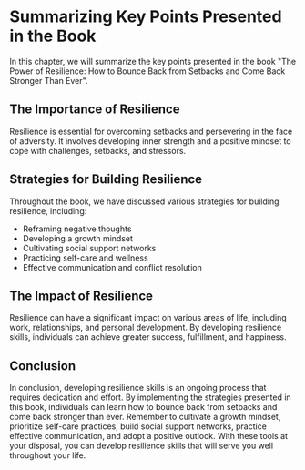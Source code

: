 Summarizing Key Points Presented in the Book
===================================================================

In this chapter, we will summarize the key points presented in the book "The Power of Resilience: How to Bounce Back from Setbacks and Come Back Stronger Than Ever".

The Importance of Resilience
----------------------------

Resilience is essential for overcoming setbacks and persevering in the face of adversity. It involves developing inner strength and a positive mindset to cope with challenges, setbacks, and stressors.

Strategies for Building Resilience
----------------------------------

Throughout the book, we have discussed various strategies for building resilience, including:

* Reframing negative thoughts
* Developing a growth mindset
* Cultivating social support networks
* Practicing self-care and wellness
* Effective communication and conflict resolution

The Impact of Resilience
------------------------

Resilience can have a significant impact on various areas of life, including work, relationships, and personal development. By developing resilience skills, individuals can achieve greater success, fulfillment, and happiness.

Conclusion
----------

In conclusion, developing resilience skills is an ongoing process that requires dedication and effort. By implementing the strategies presented in this book, individuals can learn how to bounce back from setbacks and come back stronger than ever. Remember to cultivate a growth mindset, prioritize self-care practices, build social support networks, practice effective communication, and adopt a positive outlook. With these tools at your disposal, you can develop resilience skills that will serve you well throughout your life.
